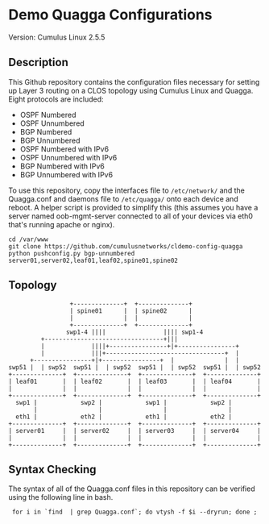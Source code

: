 Demo Quagga Configurations
==========================
Version: Cumulus Linux 2.5.5


Description
-----------
This Github repository contains the configuration files necessary for setting
up Layer 3 routing on a CLOS topology using Cumulus Linux and Quagga. Eight
protocols are included:

 * OSPF Numbered
 * OSPF Unnumbered
 * BGP Numbered
 * BGP Unnumbered
 * OSPF Numbered with IPv6
 * OSPF Unnumbered with IPv6
 * BGP Numbered with IPv6
 * BGP Unnumbered with IPv6

To use this repository, copy the interfaces file to `/etc/network/` and the
Quagga.conf and daemons file to `/etc/quagga/` onto each device and reboot. A
helper script is provided to simplify this (this assumes you have a server
named oob-mgmt-server connected to all of your devices via eth0 that's running
apache or nginx).

    cd /var/www
    git clone https://github.com/cumulusnetworks/cldemo-config-quagga
    python pushconfig.py bgp-unnumbered server01,server02,leaf01,leaf02,spine01,spine02


Topology
--------
                     +--------------+  +--------------+
                     | spine01      |  | spine02      |
                     |              |  |              |
                     +--------------+  +--------------+
                    swp1-4 ||||                |||| swp1-4
             +---------------------------------+|||
             |             ||||+----------------+|+----------------+
             |             |||+---------------------------------+  |
          +----------------+|+----------------+  |              |  |
    swp51 |  | swp52  swp51 |  | swp52  swp51 |  | swp52  swp51 |  | swp52
    +--------------+  +--------------+  +--------------+  +--------------+
    | leaf01       |  | leaf02       |  | leaf03       |  | leaf04       |
    |              |  |              |  |              |  |              |
    +--------------+  +--------------+  +--------------+  +--------------+
      swp1 |            swp2 |            swp1 |            swp2 |
           |                 |                 |                 |
      eth1 |            eth2 |            eth1 |            eth2 |
    +--------------+  +--------------+  +--------------+  +--------------+
    | server01     |  | server02     |  | server03     |  | server04     |
    |              |  |              |  |              |  |              |
    +--------------+  +--------------+  +--------------+  +--------------+


Syntax Checking
---------------
The syntax of all of the Quagga.conf files in this repository can be verified
using the following line in bash.

     for i in `find  | grep Quagga.conf`; do vtysh -f $i --dryrun; done ;
